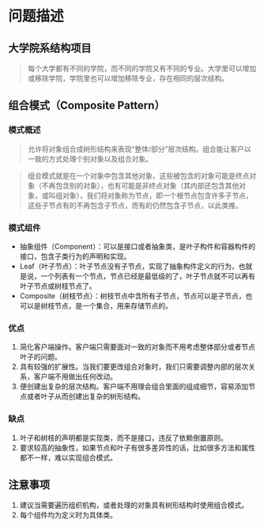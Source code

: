 # 问题描述

## 大学院系结构项目

> 每个大学都有不同的学院，而不同的学院又有不同的专业。大学里可以增加或移除学院，学院里也可以增加移除专业，存在相同的层次结构。

## 组合模式（Composite Pattern）

### 模式概述

> 允许将对象组合成树形结构来表现“整体/部分”层次结构。组合能让客户以一致的方式处理个别对象以及组合对象。

> 组合模式就是在一个对象中包含其他对象，这些被包含的对象可能是终点对象（不再包含别的对象），也有可能是非终点对象（其内部还包含其他对象，或叫组对象），我们将对象称为节点，即一个根节点包含许多子节点，这些子节点有的不再包含子节点，而有的仍然包含子节点，以此类推。

### 模式组件

* 抽象组件（Component）：可以是接口或者抽象类，是叶子构件和容器构件的接口，包含子类行为的声明和实现。
* Leaf（叶子节点）：叶子节点没有子节点，实现了抽象构件定义的行为，也就是说，一个列表有一个节点，节点已经是最低级的了，叶子节点就不可以再有叶子节点或树枝节点了。
* Composite（树枝节点）：树枝节点中含所有子节点，节点可以是子节点，也可以是树枝节点，是一个集合，用来存储节点的。

### 优点
1. 简化客户端操作。客户端只需要面对一致的对象而不用考虑整体部分或者节点叶子的问题。
2. 具有较强的扩展性。当我们要更改组合对象时，我们只需要调整内部的层次关系，客户端不用做出任何改动。
3. 便创建出复杂的层次结构。客户端不用理会组合里面的组成细节，容易添加节点或者叶子从而创建出复杂的树形结构。

### 缺点
1. 叶子和树枝的声明都是实现类，而不是接口，违反了依赖倒置原则。
2. 要求较高的抽象性，如果节点和叶子有很多差异性的话，比如很多方法和属性都不一样，难以实现组合模式。

## 注意事项
1. 建议当需要遍历组织机构，或者处理的对象具有树形结构时使用组合模式。
2. 每个组件均为定义时为具体类。
